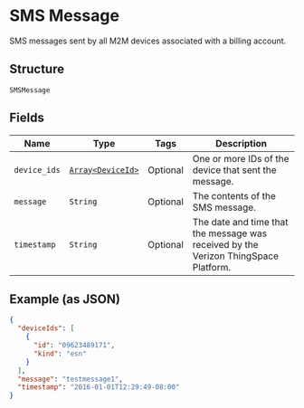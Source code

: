
# SMS Message

SMS messages sent by all M2M devices associated with a billing account.

## Structure

`SMSMessage`

## Fields

| Name | Type | Tags | Description |
|  --- | --- | --- | --- |
| `device_ids` | [`Array<DeviceId>`](../../doc/models/device-id.md) | Optional | One or more IDs of the device that sent the message. |
| `message` | `String` | Optional | The contents of the SMS message. |
| `timestamp` | `String` | Optional | The date and time that the message was received by the Verizon ThingSpace Platform. |

## Example (as JSON)

```json
{
  "deviceIds": [
    {
      "id": "09623489171",
      "kind": "esn"
    }
  ],
  "message": "testmessage1",
  "timestamp": "2016-01-01T12:29:49-08:00"
}
```

